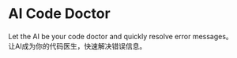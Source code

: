 # AI Code Doctor
Let the AI be your code doctor and quickly resolve error messages。<br>让AI成为你的代码医生，快速解决错误信息。

